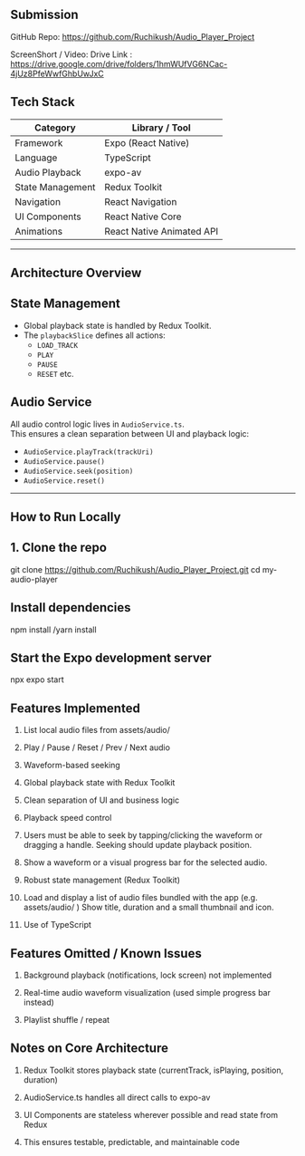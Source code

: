 ## Submission

GitHub Repo: https://github.com/Ruchikush/Audio_Player_Project

ScreenShort / Video: Drive Link : https://drive.google.com/drive/folders/1hmWUfVG6NCac-4jUz8PfeWwfGhbUwJxC


## Tech Stack

| Category | Library / Tool |
|-----------|----------------|
| Framework | Expo (React Native) |
| Language | TypeScript |
| Audio Playback | expo-av |
| State Management | Redux Toolkit |
| Navigation | React Navigation |
| UI Components | React Native Core |
| Animations | React Native Animated API |

---

## Architecture Overview

##  State Management
- Global playback state is handled by Redux Toolkit.
- The `playbackSlice` defines all actions:
  - `LOAD_TRACK`
  - `PLAY`
  - `PAUSE`
  - `RESET` etc.

## Audio Service
All audio control logic lives in `AudioService.ts`.  
This ensures a clean separation between UI and playback logic:
- `AudioService.playTrack(trackUri)`
- `AudioService.pause()`
- `AudioService.seek(position)`
- `AudioService.reset()`

---

## How to Run Locally

## 1. Clone the repo

git clone https://github.com/Ruchikush/Audio_Player_Project.git
cd my-audio-player

## Install dependencies

npm install /yarn install


## Start the Expo development server
npx expo start



## Features Implemented

1. List local audio files from assets/audio/

2. Play / Pause / Reset / Prev / Next audio

3. Waveform-based seeking

4. Global playback state with Redux Toolkit

5. Clean separation of UI and business logic

6. Playback speed control

7. Users must be able to seek by tapping/clicking the waveform or dragging a handle. Seeking should update playback position.

8. Show a waveform or a visual progress bar for the selected audio.

9. Robust state management (Redux Toolkit)

10. Load and display a list of audio files bundled with the app (e.g. assets/audio/ ) Show title, duration and a small thumbnail and icon.

11. Use of TypeScript


## Features Omitted / Known Issues
1. Background playback (notifications, lock screen) not implemented

2. Real-time audio waveform visualization (used simple progress bar instead)

3.  Playlist shuffle / repeat


## Notes on Core Architecture

1. Redux Toolkit stores playback state (currentTrack, isPlaying, position, duration)

2. AudioService.ts handles all direct calls to expo-av

3. UI Components are stateless wherever possible and read state from Redux

4. This ensures testable, predictable, and maintainable code

